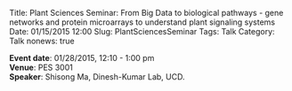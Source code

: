 Title: Plant Sciences Seminar: From Big Data to biological pathways - gene networks and protein microarrays to understand plant signaling systems
Date: 01/15/2015  12:00 
Slug: PlantSciencesSeminar
Tags: Talk
Category: Talk
nonews: true

**Event date**: 01/28/2015, 12:10 - 1:00 pm   
**Venue**: PES 3001   
**Speaker**: Shisong Ma, Dinesh-Kumar Lab, UCD.   
